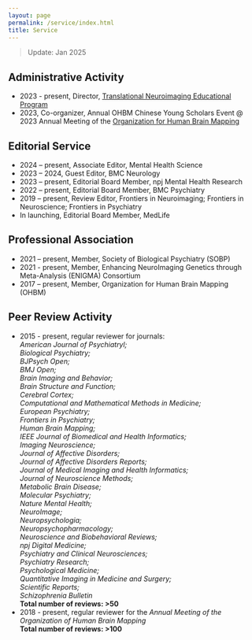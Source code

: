 ```yaml
---
layout: page
permalink: /service/index.html
title: Service
---
```

> Update: Jan 2025

## Administrative Activity
- 2023 - present, Director, [Translational Neuroimaging Educational Program](https://www.translational-neuro.org)
- 2023, Co-organizer, Annual OHBM Chinese Young Scholars Event @ 2023 Annual Meeting of the [Organization for Human Brain Mapping](https://www.humanbrainmapping.org/i4a/pages/index.cfm?pageid=1)

## Editorial Service
- 2024 – present, Associate Editor, Mental Health Science
- 2023 – 2024, Guest Editor, BMC Neurology
- 2023 – present, Editorial Board Member, npj Mental Health Research
- 2022 – present, Editorial Board Member, BMC Psychiatry
- 2019 – present, Review Editor, Frontiers in Neuroimaging; Frontiers in Neuroscience; Frontiers in Psychiatry
- In launching, Editorial Board Member, MedLife

## Professional Association
- 2021 – present, Member, Society of Biological Psychiatry (SOBP)
- 2021 - present, Member, Enhancing NeuroImaging Genetics through Meta-Analysis (ENIGMA) Consortium
- 2017 – present, Member, Organization for Human Brain Mapping (OHBM)

## Peer Review Activity
- 2015 - present, regular reviewer for journals:<br>
  <i>American Journal of Psychiatryl;<br>
  Biological Psychiatry;<br>
  BJPsych Open;<br>
  BMJ Open;<br>
  Brain Imaging and Behavior;<br>
  Brain Structure and Function;<br>
  Cerebral Cortex;<br>
  Computational and Mathematical Methods in Medicine;<br>
  European Psychiatry;<br>
  Frontiers in Psychiatry;<br>
  Human Brain Mapping;<br>
  IEEE Journal of Biomedical and Health Informatics;<br>
  Imaging Neuroscience;<br>
  Journal of Affective Disorders;<br>
  Journal of Affective Disorders Reports;<br>
  Journal of Medical Imaging and Health Informatics;<br>
  Journal of Neuroscience Methods;<br>
  Metabolic Brain Disease;<br>
  Molecular Psychiatry;<br>
  Nature Mental Health;<br>
  NeuroImage;<br>
  Neuropsychologia;<br>
  Neuropsychopharmacology;<br>
  Neuroscience and Biobehavioral Reviews;<br>
  npj Digital Medicine;<br>
  Psychiatry and Clinical Neurosciences;<br>
  Psychiatry Research;<br>
  Psychological Medicine;<br>
  Quantitative Imaging in Medicine and Surgery;<br>
  Scientific Reports;<br>
  Schizophrenia Bulletin</i><br>
  **Total number of reviews: >50**
- 2018 - present, regular reviewer for the <i>Annual Meeting of the Organization of Human Brain Mapping</i><br>
  **Total number of reviews: >100**

<br>


